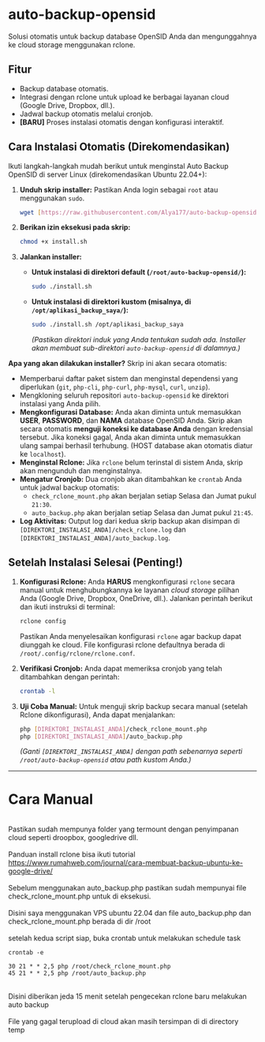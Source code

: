 # auto-backup-opensid
Solusi otomatis untuk backup database OpenSID Anda dan mengunggahnya ke cloud storage menggunakan rclone.

## Fitur
* Backup database otomatis.
* Integrasi dengan rclone untuk upload ke berbagai layanan cloud (Google Drive, Dropbox, dll.).
* Jadwal backup otomatis melalui cronjob.
* **[BARU]** Proses instalasi otomatis dengan konfigurasi interaktif.

## Cara Instalasi Otomatis (Direkomendasikan)

Ikuti langkah-langkah mudah berikut untuk menginstal Auto Backup OpenSID di server Linux (direkomendasikan Ubuntu 22.04+):

1.  **Unduh skrip installer:**
    Pastikan Anda login sebagai `root` atau menggunakan `sudo`.
    ```bash
    wget [https://raw.githubusercontent.com/Alya177/auto-backup-opensid/main/install.sh](https://raw.githubusercontent.com/Alya177/auto-backup-opensid/main/install.sh)
    ```

2.  **Berikan izin eksekusi pada skrip:**
    ```bash
    chmod +x install.sh
    ```

3.  **Jalankan installer:**
    * **Untuk instalasi di direktori default (`/root/auto-backup-opensid/`):**
        ```bash
        sudo ./install.sh
        ```
    * **Untuk instalasi di direktori kustom (misalnya, di `/opt/aplikasi_backup_saya/`):**
        ```bash
        sudo ./install.sh /opt/aplikasi_backup_saya
        ```
        *(Pastikan direktori induk yang Anda tentukan sudah ada. Installer akan membuat sub-direktori `auto-backup-opensid` di dalamnya.)*

**Apa yang akan dilakukan installer?**
Skrip ini akan secara otomatis:
* Memperbarui daftar paket sistem dan menginstal dependensi yang diperlukan (`git`, `php-cli`, `php-curl`, `php-mysql`, `curl`, `unzip`).
* Mengkloning seluruh repositori `auto-backup-opensid` ke direktori instalasi yang Anda pilih.
* **Mengkonfigurasi Database:** Anda akan diminta untuk memasukkan **USER**, **PASSWORD**, dan **NAMA** database OpenSID Anda. Skrip akan secara otomatis **menguji koneksi ke database Anda** dengan kredensial tersebut. Jika koneksi gagal, Anda akan diminta untuk memasukkan ulang sampai berhasil terhubung. (HOST database akan otomatis diatur ke `localhost`).
* **Menginstal Rclone:** Jika `rclone` belum terinstal di sistem Anda, skrip akan mengunduh dan menginstalnya.
* **Mengatur Cronjob:** Dua cronjob akan ditambahkan ke `crontab` Anda untuk jadwal backup otomatis:
    * `check_rclone_mount.php` akan berjalan setiap Selasa dan Jumat pukul `21:30`.
    * `auto_backup.php` akan berjalan setiap Selasa dan Jumat pukul `21:45`.
* **Log Aktivitas:** Output log dari kedua skrip backup akan disimpan di `[DIREKTORI_INSTALASI_ANDA]/check_rclone.log` dan `[DIREKTORI_INSTALASI_ANDA]/auto_backup.log`.

## Setelah Instalasi Selesai (Penting!)

1.  **Konfigurasi Rclone:** Anda **HARUS** mengkonfigurasi `rclone` secara manual untuk menghubungkannya ke layanan *cloud storage* pilihan Anda (Google Drive, Dropbox, OneDrive, dll.). Jalankan perintah berikut dan ikuti instruksi di terminal:
    ```bash
    rclone config
    ```
    Pastikan Anda menyelesaikan konfigurasi `rclone` agar backup dapat diunggah ke cloud. File konfigurasi rclone defaultnya berada di `/root/.config/rclone/rclone.conf`.

2.  **Verifikasi Cronjob:** Anda dapat memeriksa cronjob yang telah ditambahkan dengan perintah:
    ```bash
    crontab -l
    ```

3.  **Uji Coba Manual:** Untuk menguji skrip backup secara manual (setelah Rclone dikonfigurasi), Anda dapat menjalankan:
    ```bash
    php [DIREKTORI_INSTALASI_ANDA]/check_rclone_mount.php
    php [DIREKTORI_INSTALASI_ANDA]/auto_backup.php
    ```
    *(Ganti `[DIREKTORI_INSTALASI_ANDA]` dengan path sebenarnya seperti `/root/auto-backup-opensid` atau path kustom Anda.)*

---
# Cara Manual
<br> Pastikan sudah mempunya folder yang termount dengan penyimpanan cloud seperti droopbox, googledrive dll.
<br> 
<br> Panduan install rclone bisa ikuti tutorial https://www.rumahweb.com/journal/cara-membuat-backup-ubuntu-ke-google-drive/
<br> 
<br> Sebelum menggunakan auto_backup.php pastikan sudah mempunyai file check_rclone_mount.php untuk di eksekusi.
<br> 
<br> Disini saya menggunakan VPS ubuntu 22.04 dan file auto_backup.php dan check_rclone_mount.php berada di dir /root
<br> 
<br> setelah kedua script siap, buka crontab untuk melakukan schedule task

```
crontab -e
```

``` 
30 21 * * 2,5 php /root/check_rclone_mount.php
45 21 * * 2,5 php /root/auto_backup.php
``` 
<br> Disini diberikan jeda 15 menit setelah pengecekan rclone baru melakukan auto backup
<br> 
<br> File yang gagal terupload di cloud akan masih tersimpan di di directory temp
